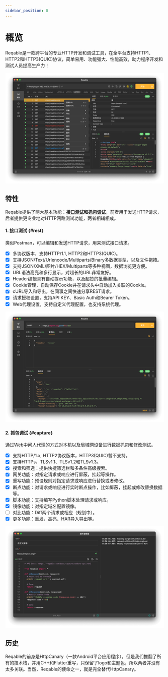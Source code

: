```yaml
---
sidebar_position: 0
---
```


# 概览

Reqable是一款跨平台的专业HTTP开发和调试工具，在全平台支持HTTP1、HTTP2和HTTP3(QUIC)协议，简单易用、功能强大、性能高效，助力程序开发和测试人员提高生产力！

![概览](arts/art01.png)

## 特性

Reqable提供了两大基本功能：**[接口测试](#rest)**和**[抓包调试](#capture)**，前者用于发送HTTP请求，后者提供更专业地对HTTP网路测试功能，两者相辅相成。

#### 1. 接口测试 {#rest}

类似Postman，可以编辑和发送HTTP请求，用来测试接口请求。

- [x] 多协议版本，支持HTTP/1.1, HTTP2和HTTP3(QUIC)。
- [x] 支持JSON/Text/Urlencode/Multiparts/Binary多数据类型，以及文件拖拽。
- [x] 支持JSON/XML/图片/HEX/Multiparts等多种视图，数据浏览更方便。
- [x] URL语法高亮和多行显示，对超长的URL非常友好。
- [x] Header编辑具有自动提示功能，以及超赞的批量编辑。
- [x] Cookie管理，自动保存Cookie并在请求头中自动加入关联的Cookie。
- [x] cURL导入和导出，在同事之间快速分享REST请求。
- [x] 请求授权设置，支持API KEY、Basic Auth和Bearer Token。
- [x] Web代理设置，支持自定义代理配置，也支持系统代理。

![API请求](arts/art02.png)

#### 2. 抓包调试 {#capture}

通过Web中间人代理的方式对本机以及局域网设备进行数据抓包和修改测试。

- [x] 支持HTTP/1.x, HTTP2协议版本，HTTP3(QUIC)暂不支持。
- [x] 支持HTTPs，TLSv1.1、TLSv1.2和TLSv1.3。
- [x] 搜索和筛选：提供快捷筛选栏和多条件高级搜索。
- [x] 网关功能：对指定请求或响应进行屏蔽，挂起等操作。
- [x] 重写功能：预设规则对指定请求或响应进行替换或者修改。
- [x] 断点功能：对请求或响应进行实时断点操作，比如屏蔽，挂起或修改替换数据等。
- [x] 脚本功能：支持编写Python脚本处理请求或响应。
- [x] 镜像功能：对指定域名配置镜像。
- [ ] 对比功能：Diff两个请求或相应（规划中）。
- [x] 更多功能：重发，高亮、HAR导入导出等。

![脚本功能](arts/art03.png)

## 历史

Reqable的前身是HttpCanary（一款Android平台应用程序），但是我们推翻了所有的技术栈，并用C++和Flutter重写，只保留了logo和主题色，所以两者并没有太多关联。当然，Reqable的使命之一，就是完全替代HttpCanary。
